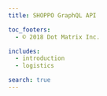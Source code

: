 ```yaml
---
title: SHOPPO GraphQL API

toc_footers:
  - © 2018 Dot Matrix Inc.

includes:
  - introduction
  - logistics

search: true
---
```



